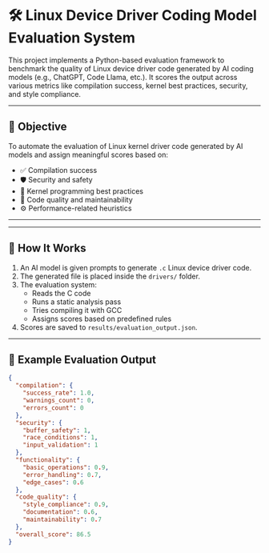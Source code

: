 # 🛠️ Linux Device Driver Coding Model Evaluation System

This project implements a Python-based evaluation framework to benchmark the quality of Linux device driver code generated by AI coding models (e.g., ChatGPT, Code Llama, etc.). It scores the output across various metrics like compilation success, kernel best practices, security, and style compliance.

---

## 📌 Objective

To automate the evaluation of Linux kernel driver code generated by AI models and assign meaningful scores based on:

- ✅ Compilation success
- 🛡️ Security and safety
- 🧠 Kernel programming best practices
- 🧹 Code quality and maintainability
- ⚙️ Performance-related heuristics

---


---

## 🧪 How It Works

1. An AI model is given prompts to generate `.c` Linux device driver code.
2. The generated file is placed inside the `drivers/` folder.
3. The evaluation system:
   - Reads the C code
   - Runs a static analysis pass
   - Tries compiling it with GCC
   - Assigns scores based on predefined rules
4. Scores are saved to `results/evaluation_output.json`.

---

## 🧮 Example Evaluation Output

```json
{
  "compilation": {
    "success_rate": 1.0,
    "warnings_count": 0,
    "errors_count": 0
  },
  "security": {
    "buffer_safety": 1,
    "race_conditions": 1,
    "input_validation": 1
  },
  "functionality": {
    "basic_operations": 0.9,
    "error_handling": 0.7,
    "edge_cases": 0.6
  },
  "code_quality": {
    "style_compliance": 0.9,
    "documentation": 0.6,
    "maintainability": 0.7
  },
  "overall_score": 86.5
}
